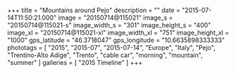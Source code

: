 +++
title = "Mountains around Pejo"
description = ""
date = "2015-07-14T11:50:21.000"
image = "20150714@115021"
image_s = "20150714@115021-s"
image_width_s = "301"
image_height_s = "400"
image_xl = "20150714@115021-xl"
image_width_xl = "751"
image_height_xl = "1000"
gps_latitude = "46.3718047"
gps_longitude = "10.6635898333333"
phototags = [ "2015", "2015-07", "2015-07-14", "Europe", "Italy", "Pejo", "Trentino-Alto Adige", "Trento", "cable car", "morning", "mountain", "summer" ]
galleries = [ "2015 Timeline" ]
+++
